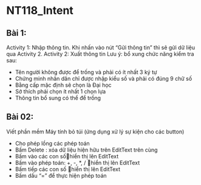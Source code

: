 # NT118_Intent
## Bài 1:
Activity 1: Nhập thông tin. Khi nhấn vào nút “Gửi thông tin” thì sẽ gửi dữ liệu qua Activity 2.
Activity 2: Xuất thông tin
Lưu ý: bổ xung chức năng kiểm tra sau:
- Tên người không được để trống và phải có ít nhất 3 ký tự
- Chứng minh nhân dân chỉ được nhập kiểu số và phải có đúng 9 chữ số
- Bằng cấp mặc định sẽ chọn là Đại học
- Sở thích phải chọn ít nhất 1 chọn lựa
- Thông tin bổ sung có thể để trống

## Bài 02:
Viết phần mềm Máy tính bỏ túi (ứng dụng xử lý sự kiện cho các button)
- Cho phép lồng các phép toán
- Bấm Delete : xóa dữ liệu hiện hữu trên EditText trên cùng
- Bấm vào các con sốhiển thị lên EditText
- Bấm vào phép toán: +, -, *, / hiển thị lên EditText
- Bấm tiếp các con số hiển thị lên EditText
- Bấm dấu “=” để thực hiện phép toán

